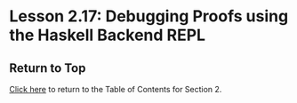 # Lesson 2.17: Debugging Proofs using the Haskell Backend REPL

## Return to Top

[Click here](../README.md) to return to the Table of Contents for Section 2.
